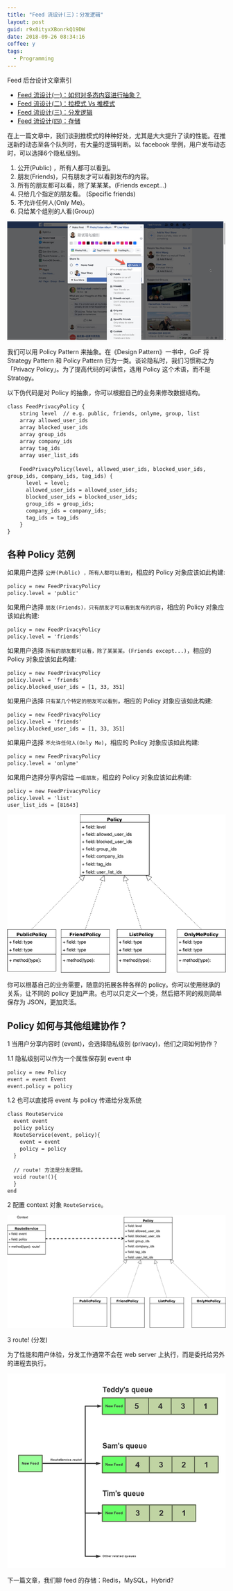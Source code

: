 ```yaml
---
title: "Feed 流设计(三)：分发逻辑"
layout: post
guid: r9x0ityxXBonrkQ19DW
date: 2018-09-26 08:34:16
coffee: y
tags:
  - Programming
---
```


Feed 后台设计文章索引

- [Feed 流设计(一)：如何对多态内容进行抽象？](http://mednoter.com/design-of-feed-part-one.html)
- [Feed 流设计(二)：拉模式 Vs 推模式](http://mednoter.com/design-of-feed-part-two.html)
- [Feed 流设计(三)：分发逻辑](http://mednoter.com/design-of-feed-part-three.html)
- [Feed 流设计(四)：存储](http://mednoter.com/design-of-feed-part-four.html)

在上一篇文章中，我们谈到推模式的种种好处，尤其是大大提升了读的性能。在推送新的动态至各个队列时，有大量的逻辑判断。以 facebook 举例，用户发布动态时，可以选择6个隐私级别。

1. 公开(Public) ，所有人都可以看到。
2. 朋友(Friends)，只有朋友才可以看到发布的内容。
3. 所有的朋友都可以看，除了某某某。(Friends except...)
4. 只给几个指定的朋友看。 (Specific friends)
5. 不允许任何人(Only Me)。
6. 只给某个组别的人看(Group)

![](/media/files/2018/2018-09-26-privacy.jpg)

我们可以用 Policy Pattern 来抽象。在《Design Pattern》一书中，GoF 将 Strategy Pattern 和 Policy Pattern 归为一类。谈论隐私时，我们习惯称之为「Privacy Policy」。为了提高代码的可读性，选用 Policy 这个术语，而不是 Strategy。

以下伪代码是对 Policy 的抽象，你可以根据自己的业务来修改数据结构。

```
class FeedPrivacyPolicy {
    string level  // e.g. public, friends, onlyme, group, list
    array allowed_user_ids
    array blocked_user_ids
    array group_ids
    array company_ids
    array tag_ids
    array user_list_ids
    
    FeedPrivacyPolicy(level, allowed_user_ids, blocked_user_ids, group_ids, company_ids, tag_ids) {
      level = level;
      allowed_user_ids = allowed_user_ids;
      blocked_user_ids = blocked_user_ids;
      group_ids = group_ids;
      company_ids = company_ids;
      tag_ids = tag_ids
    }
}
```


## 各种 Policy 范例

如果用户选择 `公开(Public) ，所有人都可以看到`，相应的 Policy 对象应该如此构建:

```
policy = new FeedPrivacyPolicy
policy.level = 'public'
```

如果用户选择 `朋友(Friends)，只有朋友才可以看到发布的内容`，相应的 Policy 对象应该如此构建:

```
policy = new FeedPrivacyPolicy
policy.level = 'friends'
```

如果用户选择 `所有的朋友都可以看，除了某某某。(Friends except...)`，相应的 Policy 对象应该如此构建:

```
policy = new FeedPrivacyPolicy
policy.level = 'friends'
policy.blocked_user_ids = [1, 33, 351]
```

如果用户选择 `只有某几个特定的朋友可以看到`，相应的 Policy 对象应该如此构建:

```
policy = new FeedPrivacyPolicy
policy.level = 'friends'
policy.blocked_user_ids = [1, 33, 351]
```

如果用户选择 `不允许任何人(Only Me)`，相应的 Policy 对象应该如此构建:

```
policy = new FeedPrivacyPolicy
policy.level = 'onlyme'
```

如果用户选择分享内容给 `一组朋友`，相应的 Policy 对象应该如此构建:

```
policy = new FeedPrivacyPolicy
policy.level = 'list'
user_list_ids = [81643]
```

![](/media/files/2018/2018-09-26-different-policies.png)

你可以根基自己的业务需要，随意的拓展各种各样的 policy。你可以使用继承的关系，让不同的 policy 更加严肃。也可以只定义一个类，然后把不同的规则简单保存为 JSON，更加灵活。


## Policy 如何与其他组建协作？

1 当用户分享内容时 (event)，会选择隐私级别 (privacy)，他们之间如何协作？

1.1 隐私级别可以作为一个属性保存到 event 中

```
policy = new Policy
event = event Event
event.policy = policy
```

1.2 也可以直接将 event 与 policy 传递给分发系统

```
class RouteService
  event event
  policy policy
  RouteService(event, policy){
    event = event
    policy = policy
  }
  
  // route! 方法是分发逻辑。
  void route!(){
  }
end
```


2 配置 context 对象 `RouteService`。

![](/media/files/2018/2018-09-26-collaborate.png)

3 route! (分发)

为了性能和用户体验，分发工作通常不会在 web server 上执行，而是委托给另外的进程去执行。

![](/media/files/2018/2018-09-26-route-service.png)

下一篇文章，我们聊 feed 的存储：Redis，MySQL，Hybrid?